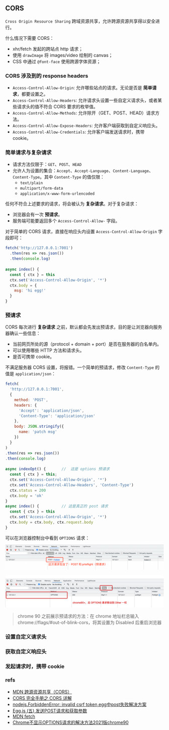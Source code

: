 ## CORS
`Cross Origin Resource Sharing` 跨域资源共享，允许跨源资源共享得以安全进行。

什么情况下需要 CORS：
- xhr/fetch 发起的跨站点 http 请求；
- 使用 `drawImage` 将 images/video 绘制的 canvas；
- CSS 中通过 `@font-face` 使用跨源字体资源；

### CORS 涉及到的 response headers
- `Access-Control-Allow-Origin`: 允许哪些站点的请求。无论是否是 **简单请求**，都要设置之。
- `Access-Control-Allow-Headers`: 允许请求头设置一些自定义请求头，或者某些请求头的值不符合 CORS 要求的枚举值。
- `Access-Control-Allow-Methods`: 允许除开（GET、POST、HEAD）请求方法。
- `Access-Control-Allow-Expose-Headers`: 允许客户端获取到自定义响应头。
- `Access-Control-Allow-Credentials`: 允许客户端发送请求时，携带 cookie。

### 简单请求与复杂请求
- 请求方法仅限于：`GET`、`POST`、`HEAD`
- 允许人为设置的集合：`Accept`、`Accept-Language`、`Content-Language`、`Content-Type`。其中 `Content-Type` 的值仅限：
  - `text/plain`
  - `multipart/form-data`
  - `application/x-www-form-urlencoded`

任何不符合上述要求的请求，将会被认为 **复杂请求**。对于复杂请求：
- 浏览器会有一次 **预请求**。
- 服务端可能要返回多个 `Access-Control-Allow-` 字段。

对于简单的 CORS 请求，直接在响应头内设置 `Access-Control-Allow-Origin` 字段即可：

``` js
fetch('http://127.0.0.1:7001')
  .then(res => res.json())
  .then(console.log)

async index() {
  const { ctx } = this
  ctx.set('Access-Control-Allow-Origin', '*')
  ctx.body = {
    msg: 'hi egg!'
  }
}
```

### 预请求
CORS 每次进行 **复杂请求** 之前，默认都会先发出预请求，目的是让浏览器向服务器确认一些信息：
- 当前网页所处的源（protocol + domain + port）是否在服务器的白名单内。
- 可以使用哪些 HTTP 方法和请求头。
- 是否可携带 cookie。

不满足服务器 CORS 设置，将报错。一个简单的预请求，修改 `Content-Type` 的值是 `application/json`：

``` js 
fetch(
  'http://127.0.0.1:7001', 
  {
    method: 'POST',
    headers: { 
      'Accept': 'application/json',
      'Content-Type': 'application/json'
    },
    body: JSON.stringify({
      name: 'patch msg'
    })
  }
)
.then(res => res.json())
.then(console.log)

async indexOpt() {       //  这是 options 预请求 
  const { ctx } = this;
  ctx.set('Access-Control-Allow-Origin', '*')
  ctx.set('Access-Control-Allow-Headers', 'Content-Type')
  ctx.status = 200
  ctx.body = 'ok'
}
async index() {          // 这是真正的 post 请求
  const { ctx } = this
  ctx.set('Access-Control-Allow-Origin', '*')
  ctx.body = ctx.body, ctx.request.body
}
```

可以在浏览器控制台中看到 `OPTIONS` 请求：
![CORS-预请求1.png](imgs/CORS-预请求1.png)

![CORS-预请求2.jpg](imgs/CORS-预请求2.jpg)

> chrome 90 之前展示预请求的方法：在 chrome 地址栏总输入 chrome://flags/#out-of-blink-cors，将其设置为 Disabled 后重启浏览器

### 设置自定义请求头

### 获取自定义响应头

### 发起请求时，携带 cookie

### refs
- [MDN 跨源资源共享（CORS）](https://developer.mozilla.org/zh-CN/docs/Web/HTTP/CORS)
- [CORS 完全手册之 CORS 详解](https://mp.weixin.qq.com/s/Cqay4VvYDjADbT_b97xW2w)
- [nodejs.ForbiddenError: invalid csrf token,egg中post失败解决方案](https://blog.csdn.net/wron_path/article/details/112425731)
- [Egg.js (五) 发送POST请求和获取参数](https://blog.csdn.net/zhuming3834/article/details/107553855)
- [MDN fetch](https://developer.mozilla.org/zh-CN/docs/Web/API/Fetch_API/Using_Fetch)
- [Chrome不显示OPTIONS请求的解决方法2021版chrome90](https://blog.csdn.net/letterTiger/article/details/119024009)

